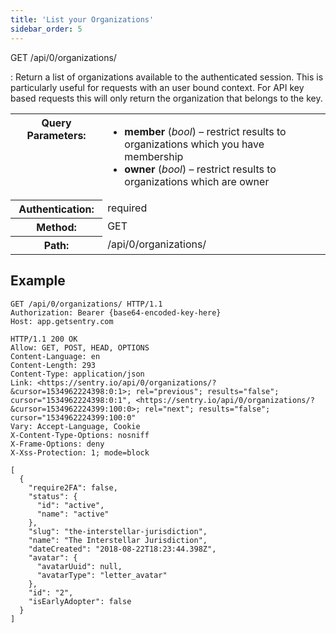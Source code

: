 ```yaml
---
title: 'List your Organizations'
sidebar_order: 5
---
```


GET /api/0/organizations/

: Return a list of organizations available to the authenticated session. This is particularly useful for requests with an user bound context. For API key based requests this will only return the organization that belongs to the key.

  <table class="table"><tbody valign="top"><tr><th>Query Parameters:</th><td><ul><li><strong>member</strong> (<em>bool</em>) – restrict results to organizations which you have membership</li><li><strong>owner</strong> (<em>bool</em>) – restrict results to organizations which are owner</li></ul></td></tr><tr><th>Authentication:</th><td>required</td></tr><tr><th>Method:</th><td>GET</td></tr><tr><th>Path:</th><td>/api/0/organizations/</td></tr></tbody></table>

## Example

```http
GET /api/0/organizations/ HTTP/1.1
Authorization: Bearer {base64-encoded-key-here}
Host: app.getsentry.com
```

```http
HTTP/1.1 200 OK
Allow: GET, POST, HEAD, OPTIONS
Content-Language: en
Content-Length: 293
Content-Type: application/json
Link: <https://sentry.io/api/0/organizations/?&cursor=1534962224398:0:1>; rel="previous"; results="false"; cursor="1534962224398:0:1", <https://sentry.io/api/0/organizations/?&cursor=1534962224399:100:0>; rel="next"; results="false"; cursor="1534962224399:100:0"
Vary: Accept-Language, Cookie
X-Content-Type-Options: nosniff
X-Frame-Options: deny
X-Xss-Protection: 1; mode=block

[
  {
    "require2FA": false,
    "status": {
      "id": "active",
      "name": "active"
    },
    "slug": "the-interstellar-jurisdiction",
    "name": "The Interstellar Jurisdiction",
    "dateCreated": "2018-08-22T18:23:44.398Z",
    "avatar": {
      "avatarUuid": null,
      "avatarType": "letter_avatar"
    },
    "id": "2",
    "isEarlyAdopter": false
  }
]
```

